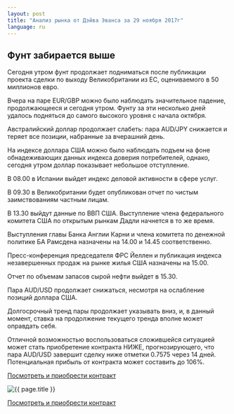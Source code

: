 ```yaml
---
layout: post
title: "Анализ рынка от Дэйва Эванса за 29 ноября 2017г"
language: ru
---
```

## Фунт забирается выше

Сегодня утром фунт продолжает подниматься после публикации проекта сделки по выходу Великобритании из ЕС, оцениваемого в 50 миллионов евро.

Вчера на паре EUR/GBP можно было наблюдать значительное падение, продолжающееся и сегодня утром. Фунту за эти несколько дней удалось подняться до самого высокого уровня с начала октября.

Австралийский доллар продолжает слабеть: пара AUD/JPY снижается и теряет все позиции, набранные за вчерашний день.

На индексе доллара США можно было наблюдать подъем на фоне обнадеживающих данных индекса доверия потребителей, однако, сегодня утром доллар показывает небольшое отступление.
 
 
В 08.00 в Испании выйдет индекс деловой активности в сфере услуг.

В 09.30 в Великобритании будет опубликован отчет по чистым заимствованиям частным лицам.

В 13.30 выйдут данные по ВВП США. Выступление члена федерального комитета США по открытым рынкам Дадли начнется в то же время.

Выступления главы Банка Англии Карни и члена комитета по денежной политике БА Рамсдена назначены на 14.00 и 14.45 соответственно.

Пресс-конференция председателя ФРС Йеллен и публикация индекса незавершенных продаж на рынке жилья США назначены на 15.00.

Отчет по объемам запасов сырой нефти выйдет в 15.30.
 
 
Пара AUD/USD продолжает снижаться, несмотря на ослабление позиций доллара США.

Долгосрочный тренд пары продолжает указывать вниз, и, в данный момент, ставка на продолжение текущего тренда вполне может оправдать себя.

Отличной возможностью воспользоваться сложившейся ситуацией может стать приобретение контракта НИЖЕ, прогнозирующего, что пара AUD/USD завершит сделку ниже отметки 0.7575 через 14 дней. Потенциальная прибыль от контракта может составить до 106%.

<a href="http://record.binary.com/_bivVDfg8lHux76XffYA0JmNd7ZgqdRLk/1/market=forex&underlying=frxAUDUSD&formname=higherlower&duration_amount=14&duration_units=d&amount=10&amount_type=payout&expiry_type=duration&barrier=0.7575&s=1&t=AGAo0wZxiuWVUSIZnKLQvZ0co5lt24DG" target="_blank">Посмотреть и приобрести контракт</a>

<img src="{{ site.url }}/images/nov/ru-29-nov-17.png" alt="{{ page.title }}"  title="{{ page.title }}">

<a href="%LINK%%?https://www.binary.com/d/trade.cgi?market=forex&underlying=frxAUDUSD&formname=higherlower&duration_amount=14&duration_units=d&amount=10&amount_type=payout&expiry_type=duration&barrier=0.7575&s=1&t=AGAo0wZxiuWVUSIZnKLQvZ0co5lt24DG" target="_blank">Посмотреть и приобрести контракт</a>